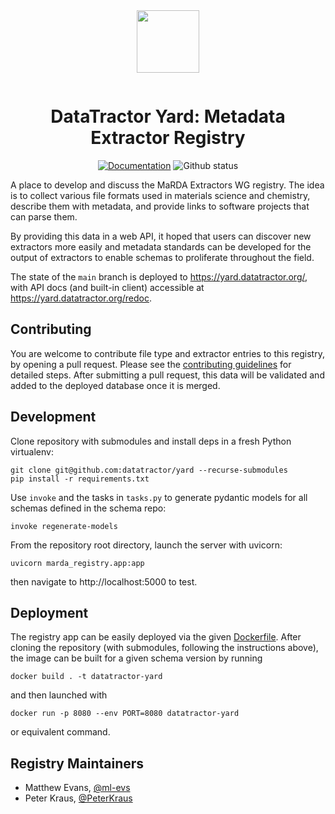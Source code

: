 <div align="center" style="padding-bottom: 1em;">
<img width="100px" align="center" src="https://avatars.githubusercontent.com/u/166528759">
</div>

# <div align="center">DataTractor Yard: Metadata Extractor Registry</div>

<div align="center">


[![Documentation](https://badgen.net/badge/docs/yard.datatractor.org/blue?icon=firefox)](https://yard.datatractor.org)
![Github status](https://badgen.net/github/checks/datatractor/yard/?icon=github)

</div>

A place to develop and discuss the MaRDA Extractors WG registry.
The idea is to collect various file formats used in materials science and chemistry, describe them with metadata, and provide links to software projects that can parse them.

By providing this data in a web API, it hoped that users can discover new extractors more easily and metadata standards can be developed for the output of extractors to enable schemas to proliferate throughout the field.

The state of the `main` branch is deployed to https://yard.datatractor.org/, with API docs (and built-in client) accessible at https://yard.datatractor.org/redoc.

## Contributing

You are welcome to contribute file type and extractor entries to this registry, by opening a pull request. Please see the [contributing guidelines](./CONTRIBUTING.md) for detailed steps. After submitting a pull request, this data will be validated and added to the deployed database once it is merged.

## Development

Clone repository with submodules and install deps in a fresh Python virtualenv:

```
git clone git@github.com:datatractor/yard --recurse-submodules
pip install -r requirements.txt
```

Use `invoke` and the tasks in `tasks.py` to generate pydantic models for all
schemas defined in the schema repo:

```
invoke regenerate-models
```

From the repository root directory, launch the server with uvicorn:

```
uvicorn marda_registry.app:app
```

then navigate to http://localhost:5000 to test.

## Deployment

The registry app can be easily deployed via the given [Dockerfile](./Dockerfile).
After cloning the repository (with submodules, following the instructions above), the image can be built for a given schema version by running

```shell
docker build . -t datatractor-yard
```

and then launched with

```shell
docker run -p 8080 --env PORT=8080 datatractor-yard
```

or equivalent command.

## Registry Maintainers

- Matthew Evans, [@ml-evs](https://github.com/ml-evs)
- Peter Kraus, [@PeterKraus](https://github.com/PeterKraus)
